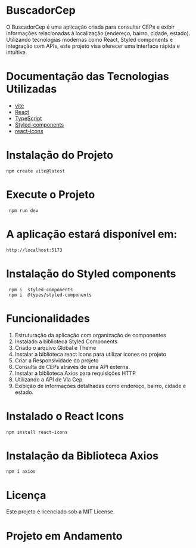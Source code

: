 # BuscadorCep

O BuscadorCep é uma aplicação criada para consultar CEPs e exibir informações relacionadas à localização (endereço, bairro, cidade, estado). Utilizando tecnologias modernas como React, Styled components e integração com APIs, este projeto visa oferecer uma interface rápida e intuitiva.

# Documentação das Tecnologias Utilizadas

  - [vite](https://vitejs.dev/)
  - [React](https://react.dev/)
  - [TypeScript](https://www.typescriptlang.org/)
  - [Styled-components](https://styled-components.com/)
  - [react-icons](https://react-icons.github.io/react-icons/)

# Instalação do Projeto

    npm create vite@latest

# Execute o Projeto

     npm run dev

# A aplicação estará disponível em:

    http://localhost:5173 

# Instalação do Styled components
     npm i  styled-components
     npm i  @types/styled-components
    


# Funcionalidades

1. Estruturação da aplicação com organização de componentes
2. Instalado a biblioteca Styled Components
3. Criado o arquivo Global e Theme
4. Instalar a biblioteca react icons para utilizar icones no projeto
5. Criar a Responsividade do projeto
6. Consulta de CEPs através de uma API externa.
7. Instalar a biblioteca Axios para requisições HTTP
8. Utilizando a API de Via Cep 
9. Exibição de informações detalhadas como endereço, bairro, cidade e estado.


# Instalado o React Icons

    npm install react-icons

# Instalação da Biblioteca Axios
    npm i axios    

# Licença
Este projeto é licenciado sob a MIT License.


# Projeto em Andamento


